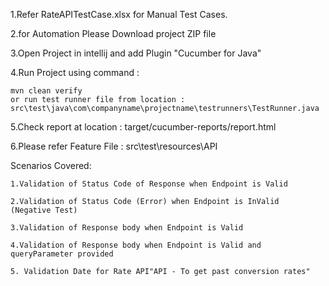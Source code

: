 

1.Refer RateAPITestCase.xlsx for Manual Test Cases.

2.for Automation Please Download project ZIP file

3.Open Project in intellij and add Plugin "Cucumber for Java"

4.Run Project using command : 

	mvn clean verify
	or run test runner file from location : src\test\java\com\companyname\projectname\testrunners\TestRunner.java

5.Check report at location : target/cucumber-reports/report.html

6.Please refer Feature File : src\test\resources\API

Scenarios Covered:

	1.Validation of Status Code of Response when Endpoint is Valid

	2.Validation of Status Code (Error) when Endpoint is InValid  (Negative Test)

	3.Validation of Response body when Endpoint is Valid

	4.Validation of Response body when Endpoint is Valid and queryParameter provided

	5. Validation Date for Rate API"API - To get past conversion rates" 

